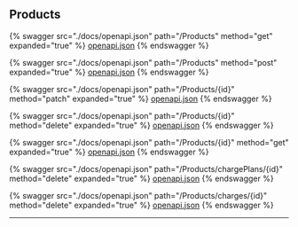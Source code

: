 ## Products




{% swagger src="./docs/openapi.json" path="/Products" method="get" expanded="true" %}
[openapi.json](./docs/openapi.json)
{% endswagger %}

{% swagger src="./docs/openapi.json" path="/Products" method="post" expanded="true" %}
[openapi.json](./docs/openapi.json)
{% endswagger %}

{% swagger src="./docs/openapi.json" path="/Products/{id}" method="patch" expanded="true" %}
[openapi.json](./docs/openapi.json)
{% endswagger %}

{% swagger src="./docs/openapi.json" path="/Products/{id}" method="delete" expanded="true" %}
[openapi.json](./docs/openapi.json)
{% endswagger %}

{% swagger src="./docs/openapi.json" path="/Products/{id}" method="get" expanded="true" %}
[openapi.json](./docs/openapi.json)
{% endswagger %}

{% swagger src="./docs/openapi.json" path="/Products/chargePlans/{id}" method="delete" expanded="true" %}
[openapi.json](./docs/openapi.json)
{% endswagger %}

{% swagger src="./docs/openapi.json" path="/Products/charges/{id}" method="delete" expanded="true" %}
[openapi.json](./docs/openapi.json)
{% endswagger %}


---



